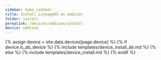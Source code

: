```yaml
---
sidebar: home_sidebar
title: Install LineageOS on addison
folder: install
permalink: /devices/addison/install
device: addison
---
```

{% assign device = site.data.devices[page.device] %}
{% if device.is_ab_device %}
{% include templates/device_install_ab.md %}
{% else %}
{% include templates/device_install.md %}
{% endif %}
